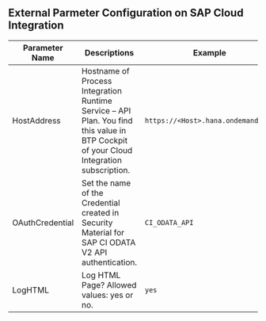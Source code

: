 ## External Parmeter Configuration on SAP Cloud Integration

| Parameter Name  | Descriptions                                                                                                                            | Example                            | Required |
|-----------------|-----------------------------------------------------------------------------------------------------------------------------------------|------------------------------------|----------|
| HostAddress     | Hostname of Process Integration Runtime Service  – API Plan. You find this value in BTP Cockpit of your Cloud Integration subscription. | `https://<Host>.hana.ondemand.com` | Yes      |
| OAuthCredential | Set the name of the Credential created in Security Material for SAP CI ODATA V2 API authentication.                                     | `CI_ODATA_API`                     | Yes      |
| LogHTML         | Log HTML Page? Allowed values: yes or no.                                                                                               | `yes`                              | No       |

